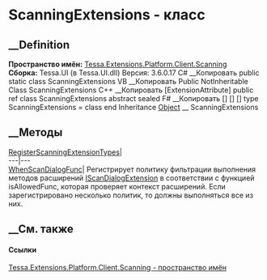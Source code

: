 # ScanningExtensions - класс
##  __Definition
 **Пространство имён:**
[Tessa.Extensions.Platform.Client.Scanning](N_Tessa_Extensions_Platform_Client_Scanning.htm)  
 **Сборка:** Tessa.UI (в Tessa.UI.dll) Версия: 3.6.0.17
C# __Копировать
     public static class ScanningExtensions
VB __Копировать
    <ExtensionAttribute>
    Public NotInheritable Class ScanningExtensions
C++ __Копировать
    [ExtensionAttribute]
    public ref class ScanningExtensions abstract sealed
F# __Копировать
     [<AbstractClassAttribute>]
    [<SealedAttribute>]
    [<ExtensionAttribute>]
    type ScanningExtensions = class end
Inheritance
    [Object](https://learn.microsoft.com/dotnet/api/system.object) __ ScanningExtensions
##  __Методы
[RegisterScanningExtensionTypes](M_Tessa_Extensions_Platform_Client_Scanning_ScanningExtensions_RegisterScanningExtensionTypes.htm)|  
---|---  
[WhenScanDialogFunc](M_Tessa_Extensions_Platform_Client_Scanning_ScanningExtensions_WhenScanDialogFunc.htm)|
Регистрирует политику фильтрации выполнения методов расширений
[IScanDialogExtension](T_Tessa_Extensions_Platform_Client_Scanning_IScanDialogExtension.htm)
в соответствии с функцией isAllowedFunc, которая проверяет контекст
расширений. Если зарегистрировано несколько политик, то должны выполняться все
из них.  
## __См. также
#### Ссылки
[Tessa.Extensions.Platform.Client.Scanning - пространство
имён](N_Tessa_Extensions_Platform_Client_Scanning.htm)
